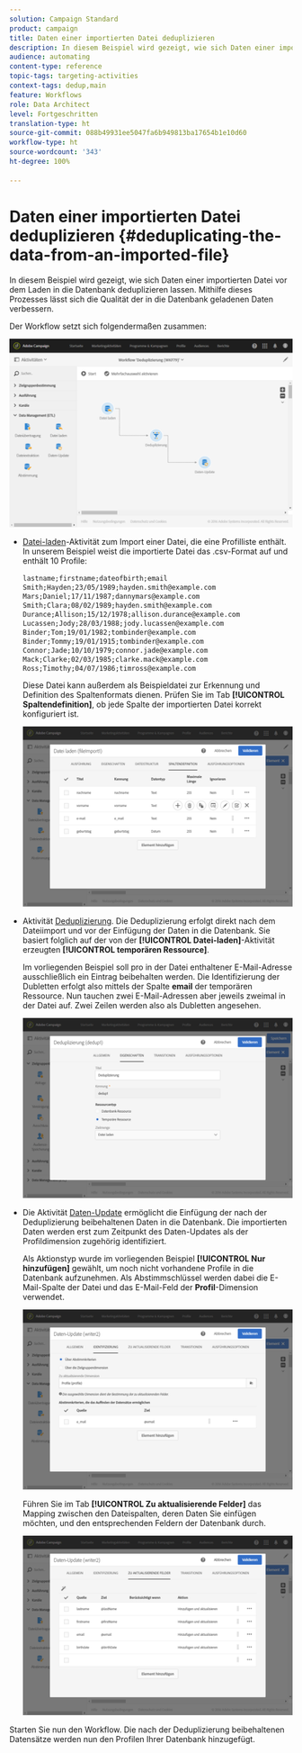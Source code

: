 ```yaml
---
solution: Campaign Standard
product: campaign
title: Daten einer importierten Datei deduplizieren
description: In diesem Beispiel wird gezeigt, wie sich Daten einer importierten Datei vor dem Laden in die Datenbank deduplizieren lassen.
audience: automating
content-type: reference
topic-tags: targeting-activities
context-tags: dedup,main
feature: Workflows
role: Data Architect
level: Fortgeschritten
translation-type: ht
source-git-commit: 088b49931ee5047fa6b949813ba17654b1e10d60
workflow-type: ht
source-wordcount: '343'
ht-degree: 100%

---
```



# Daten einer importierten Datei deduplizieren {#deduplicating-the-data-from-an-imported-file}

In diesem Beispiel wird gezeigt, wie sich Daten einer importierten Datei vor dem Laden in die Datenbank deduplizieren lassen. Mithilfe dieses Prozesses lässt sich die Qualität der in die Datenbank geladenen Daten verbessern.

Der Workflow setzt sich folgendermaßen zusammen:

![](assets/deduplication_example2_workflow.png)

* [Datei-laden](../../automating/using/load-file.md)-Aktivität zum Import einer Datei, die eine Profilliste enthält. In unserem Beispiel weist die importierte Datei das .csv-Format auf und enthält 10 Profile:

   ```
   lastname;firstname;dateofbirth;email
   Smith;Hayden;23/05/1989;hayden.smith@example.com
   Mars;Daniel;17/11/1987;dannymars@example.com
   Smith;Clara;08/02/1989;hayden.smith@example.com
   Durance;Allison;15/12/1978;allison.durance@example.com
   Lucassen;Jody;28/03/1988;jody.lucassen@example.com
   Binder;Tom;19/01/1982;tombinder@example.com
   Binder;Tommy;19/01/1915;tombinder@example.com
   Connor;Jade;10/10/1979;connor.jade@example.com
   Mack;Clarke;02/03/1985;clarke.mack@example.com
   Ross;Timothy;04/07/1986;timross@example.com
   ```

   Diese Datei kann außerdem als Beispieldatei zur Erkennung und Definition des Spaltenformats dienen. Prüfen Sie im Tab **[!UICONTROL Spaltendefinition]**, ob jede Spalte der importierten Datei korrekt konfiguriert ist.

   ![](assets/deduplication_example2_fileloading.png)

* Aktivität [Deduplizierung](../../automating/using/deduplication.md). Die Deduplizierung erfolgt direkt nach dem Dateiimport und vor der Einfügung der Daten in die Datenbank. Sie basiert folglich auf der von der **[!UICONTROL Datei-laden]**-Aktivität erzeugten **[!UICONTROL temporären Ressource]**.

   Im vorliegenden Beispiel soll pro in der Datei enthaltener E-Mail-Adresse ausschließlich ein Eintrag beibehalten werden. Die Identifizierung der Dubletten erfolgt also mittels der Spalte **email** der temporären Ressource. Nun tauchen zwei E-Mail-Adressen aber jeweils zweimal in der Datei auf. Zwei Zeilen werden also als Dubletten angesehen.

   ![](assets/deduplication_example2_dedup.png)

* Die Aktivität [Daten-Update](../../automating/using/update-data.md) ermöglicht die Einfügung der nach der Deduplizierung beibehaltenen Daten in die Datenbank. Die importierten Daten werden erst zum Zeitpunkt des Daten-Updates als der Profildimension zugehörig identifiziert.

   Als Aktionstyp wurde im vorliegenden Beispiel **[!UICONTROL Nur hinzufügen]** gewählt, um noch nicht vorhandene Profile in die Datenbank aufzunehmen. Als Abstimmschlüssel werden dabei die E-Mail-Spalte der Datei und das E-Mail-Feld der **Profil**-Dimension verwendet.

   ![](assets/deduplication_example2_writer1.png)

   Führen Sie im Tab **[!UICONTROL Zu aktualisierende Felder]** das Mapping zwischen den Dateispalten, deren Daten Sie einfügen möchten, und den entsprechenden Feldern der Datenbank durch.

   ![](assets/deduplication_example2_writer2.png)

Starten Sie nun den Workflow. Die nach der Deduplizierung beibehaltenen Datensätze werden nun den Profilen Ihrer Datenbank hinzugefügt.
